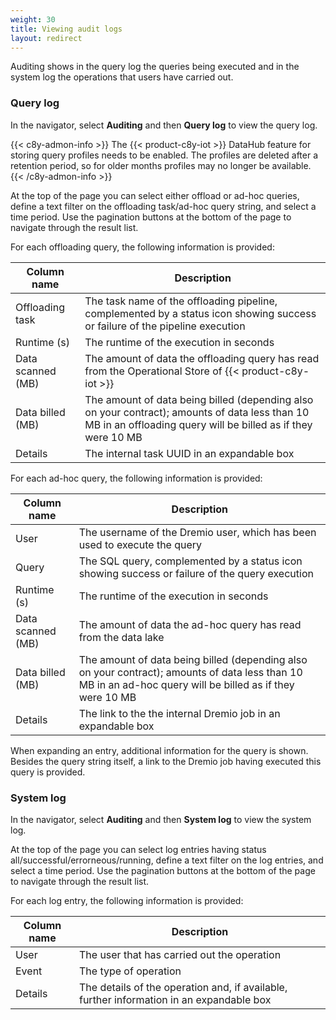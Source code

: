 ```yaml
---
weight: 30
title: Viewing audit logs
layout: redirect
---
```


Auditing shows in the query log the queries being executed and in the system log the operations that users have carried out.

### Query log

In the navigator, select **Auditing** and then **Query log** to view the query log.

{{< c8y-admon-info >}}
The {{< product-c8y-iot >}} DataHub feature for storing query profiles needs to be enabled. The profiles are deleted after a retention period, so for older months profiles may no longer be available.
{{< /c8y-admon-info >}}

At the top of the page you can select either offload or ad-hoc queries, define a text filter on the offloading task/ad-hoc query string, and select a time period. Use the pagination buttons at the bottom of the page to navigate through the result list.

For each offloading query, the following information is provided:

| Column name | Description
| ---         |  ---
| Offloading task | The task name of the offloading pipeline, complemented by a status icon showing success or failure of the pipeline execution
| Runtime (s) | The runtime of the execution in seconds
| Data scanned (MB) | The amount of data the offloading query has read from the Operational Store of {{< product-c8y-iot >}}
| Data billed (MB) | The amount of data being billed (depending also on your contract); amounts of data less than 10 MB in an offloading query will be billed as if they were 10 MB
| Details | The internal task UUID in an expandable box

For each ad-hoc query, the following information is provided:

| Column name | Description
| ---         |  ---
| User | The username of the Dremio user, which has been used to execute the query
| Query | The SQL query, complemented by a status icon showing success or failure of the query execution
| Runtime (s) | The runtime of the execution in seconds
| Data scanned (MB) | The amount of data the ad-hoc query has read from the data lake
| Data billed (MB) | The amount of data being billed (depending also on your contract); amounts of data less than 10 MB in an ad-hoc query will be billed as if they were 10 MB
| Details | The link to the the internal Dremio job in an expandable box

When expanding an entry, additional information for the query is shown. Besides the query string itself, a link to the Dremio job having executed this query is provided.

### System log

In the navigator, select **Auditing** and then **System log** to view the system log.

At the top of the page you can select log entries having status all/successful/errorneous/running, define a text filter on the log entries, and select a time period. Use the pagination buttons at the bottom of the page to navigate through the result list.

For each log entry, the following information is provided:

| Column name | Description
| ---         |  ---
| User | The user that has carried out the operation
| Event | The type of operation
| Details | The details of the operation and, if available, further information in an expandable box
